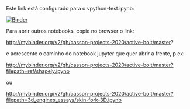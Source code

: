 Este link está configurado para o vpython-test.ipynb:

[![Binder](http://mybinder.org/badge_logo.svg)](http://mybinder.org/v2/gh/casson-projects-2020/active-bolt/master?filepath=vpython-test.ipynb)

Para abrir outros notebooks, copie no browser o link:

http://mybinder.org/v2/gh/casson-projects-2020/active-bolt/master?

e acrescente o caminho do notebook jupyter que quer abrir a frente, p ex:

http://mybinder.org/v2/gh/casson-projects-2020/active-bolt/master?filepath=ref/shapely.ipynb

ou

http://mybinder.org/v2/gh/casson-projects-2020/active-bolt/master?filepath=3d_engines_essays/skin-fork-3D.ipynb
